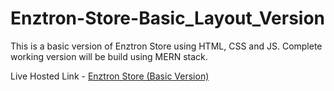 # Enztron-Store-Basic_Layout_Version
This is a basic version of Enztron Store using HTML, CSS and JS. Complete working version will be build using MERN stack.

Live Hosted Link - [Enztron Store (Basic Version)](https://enztron-store-basic-version-dev-branch.netlify.app/)
